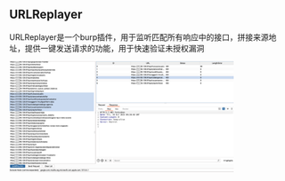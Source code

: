## URLReplayer

URLReplayer是一个burp插件，用于监听匹配所有响应中的接口，拼接来源地址，提供一键发送请求的功能，用于快速验证未授权漏洞


<img src="20251024172156.png" alt="" width="80%">